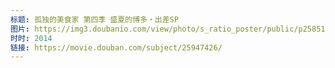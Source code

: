 ```yaml
---
标题: 孤独的美食家 第四季 盛夏的博多・出差SP
图片: https://img3.doubanio.com/view/photo/s_ratio_poster/public/p2585112573.jpg
时时: 2014
链接: https://movie.douban.com/subject/25947426/
---
```

